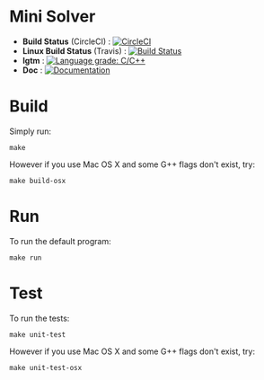 # Mini Solver

- **Build Status** (CircleCI) : [![CircleCI](https://circleci.com/gh/Jxtopher/mini-solver.svg?style=svg)](https://circleci.com/gh/Jxtopher/mini-solver)
- **Linux Build Status** (Travis) : [![Build Status](https://travis-ci.org/Jxtopher/mini-solver.svg?branch=master)](https://travis-ci.org/Jxtopher/mini-solver)
- **lgtm** : [![Language grade: C/C++](https://img.shields.io/lgtm/grade/cpp/g/Jxtopher/mini-solver.svg?logo=lgtm&logoWidth=18)](https://lgtm.com/projects/g/Jxtopher/mini-solver/context:cpp)
- **Doc** : [![Documentation](https://img.shields.io/badge/docs-doxygen-blue.svg)](http://www.doxygen.nl)

# Build

Simply run:

```
make
```

However if you use Mac OS X and some G++ flags don't exist, try:

```
make build-osx
```

# Run

To run the default program:

```
make run
```

# Test

To run the tests:

```
make unit-test
```

However if you use Mac OS X and some G++ flags don't exist, try:

```
make unit-test-osx
```
